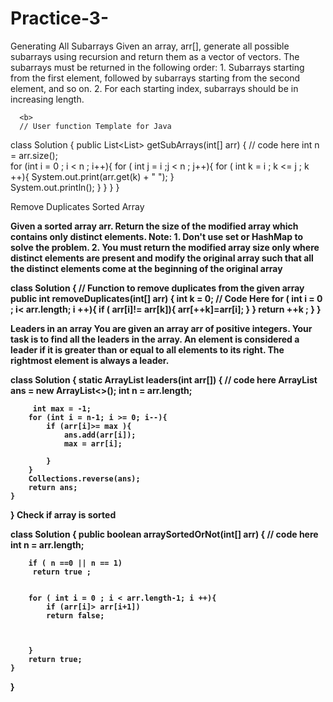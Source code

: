 # Practice-3-
Generating All Subarrays
Given an array, arr[], generate all possible subarrays using recursion and return them as a vector of vectors.
The subarrays must be returned in the following order:
      1. Subarrays starting from the first element, followed by subarrays starting from the second element, and so on.
      2. For each starting index, subarrays should be in increasing length.

      <b>
      // User function Template for Java
 
class Solution {
    public List<List<Integer>> getSubArrays(int[] arr) {
        // code here
        int n = arr.size();                  
        for (int i = 0 ; i < n ; i++){
            for  ( int j = i ;j < n ; j++){
                for ( int k = i ; k <= j ; k ++){
                    System.out.print(arr.get(k) + " ");
                }  
               System.out.println();
            }
        }
    }
}


Remove Duplicates Sorted Array

<b>
Given a sorted array arr. Return the size of the modified array which contains only distinct elements.
Note:
1. Don't use set or HashMap to solve the problem.
2. You must return the modified array size only where distinct elements are present and modify the original array such that all the distinct elements come at the beginning of the original array

class Solution {
    // Function to remove duplicates from the given array
    public int removeDuplicates(int[] arr) {
        int k = 0; 
        // Code Here
        for ( int i = 0 ; i< arr.length; i ++){
            if ( arr[i]!= arr[k]){
                arr[++k]=arr[i];
            }
        }
        return ++k ;
    }
}

Leaders in an array
You are given an array arr of positive integers. Your task is to find all the leaders in the array. An element is considered a leader if it is greater than or equal to all elements to its right. The rightmost element is always a leader.

class Solution {
    static ArrayList<Integer> leaders(int arr[]) {
        // code here
        ArrayList<Integer> ans = new ArrayList<>();
        int n = arr.length;
       
         
         int max = -1;
        for (int i = n-1; i >= 0; i--){
            if (arr[i]>= max ){
                ans.add(arr[i]);
                max = arr[i];
                
            }
        }
        Collections.reverse(ans);
        return ans;
    }
}
Check if array is sorted

class Solution {
    public boolean arraySortedOrNot(int[] arr) {
        // code here
        int n = arr.length;
        
        if ( n ==0 || n == 1)
         return true ; 
         
         
        for ( int i = 0 ; i < arr.length-1; i ++){
            if (arr[i]> arr[i+1])
            return false;
             
             
            
        }
        return true;
    }
}




